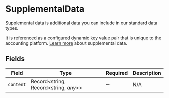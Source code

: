 # SupplementalData

Supplemental data is additional data you can include in our standard data types. 

It is referenced as a configured dynamic key value pair that is unique to the accounting platform. [Learn more](https://docs.codat.io/using-the-api/additional-data) about supplemental data.


## Fields

| Field                                 | Type                                  | Required                              | Description                           |
| ------------------------------------- | ------------------------------------- | ------------------------------------- | ------------------------------------- |
| `content`                             | Record<string, Record<string, *any*>> | :heavy_minus_sign:                    | N/A                                   |